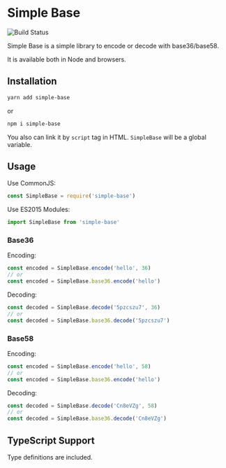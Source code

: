 # Simple Base

![![Build Status]()](https://circleci.com/gh/g-plane/simple-base.svg?style=shield)

Simple Base is a simple library to encode or decode with base36/base58.

It is available both in Node and browsers.

## Installation

```bash
yarn add simple-base
```

or

```bash
npm i simple-base
```

You also can link it by `script` tag in HTML. `SimpleBase` will be a global variable.

## Usage

Use CommonJS:

```javascript
const SimpleBase = require('simple-base')
```

Use ES2015 Modules:

```javascript
import SimpleBase from 'simple-base'
```

### Base36

Encoding:

```javascript
const encoded = SimpleBase.encode('hello', 36)
// or
const encoded = SimpleBase.base36.encode('hello')
```

Decoding:

```javascript
const decoded = SimpleBase.decode('5pzcszu7', 36)
// or
const decoded = SimpleBase.base36.decode('5pzcszu7')
```

### Base58

Encoding:

```javascript
const encoded = SimpleBase.encode('hello', 58)
// or
const encoded = SimpleBase.base36.encode('hello')
```

Decoding:

```javascript
const decoded = SimpleBase.decode('Cn8eVZg', 58)
// or
const decoded = SimpleBase.base36.decode('Cn8eVZg')
```

## TypeScript Support

Type definitions are included.
